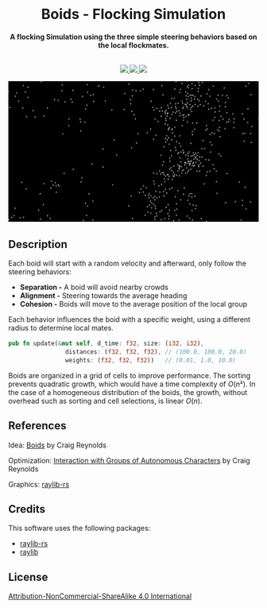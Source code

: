 <h1 align="center">
  <br>
  <br>
  Boids - Flocking Simulation
  <br>
</h1>

<h4 align="center">A flocking Simulation using the three simple steering behaviors based on the local flockmates.
<br>
<br>
<p align="center">
  <a href="https://docs.rs/crate/raylib/latest">
    <img src="https://img.shields.io/badge/raylib--rs-3.7.0-white.svg?logo=raylib">
  </a>
  <a href="https://www.raylib.com">
      <img src="https://img.shields.io/badge/raylib-5.0.1-white.svg?logo=raylib">
  </a>
  <a href="https://www.rust-lang.org">
    <img src="https://img.shields.io/badge/Rust-1.74.0-red.svg?logo=rust">
  </a>
</p>


![Simulation using 500 boids](/img/demo.gif)

## Description

Each boid will start with a random velocity and afterward, only follow the steering behaviors: 
- **Separation -** A boid will avoid nearby crowds
- **Alignment -** Steering towards the average heading
- **Cohesion -** Boids will move to the average position of the local group

Each behavior influences the boid with a specific weight, using a different radius to determine local mates.
```rust
pub fn update(&mut self, d_time: f32, size: (i32, i32), 
                distances: (f32, f32, f32), // (100.0, 100.0, 20.0)
                weights: (f32, f32, f32))   // (0.01, 1.0, 10.0)
```
Boids are organized in a grid of cells to improve performance. The sorting prevents quadratic growth, which would have a time complexity of $O(n²)$. In the case of a homogeneous distribution of the boids, the growth, without overhead such as sorting and cell selections, is linear $O(n)$.

## References 

Idea: [Boids](http://www.red3d.com/cwr/boids/) by Craig Reynolds

Optimization: [Interaction with Groups of Autonomous Characters](https://www.red3d.com/cwr/papers/2000/pip.pdf) by Craig Reynolds

Graphics: [raylib-rs](https://docs.rs/raylib/latest/raylib/)


## Credits

This software uses the following packages:

- [raylib-rs](https://docs.rs/crate/raylib/latest)
- [raylib](https://www.raylib.com)

## License  

[Attribution-NonCommercial-ShareAlike 4.0 International](/LICENSE.txt)

